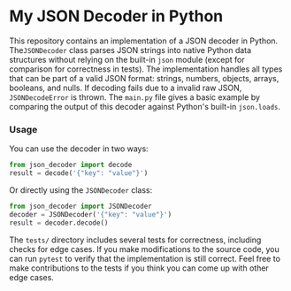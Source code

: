 # My JSON Decoder in Python

This repository contains an implementation of a JSON decoder in Python. The`JSONDecoder` class parses JSON strings into native Python data structures without relying on the built-in `json` module (except for comparison for correctness in tests). The implementation handles all types that can be part of a valid JSON format: strings, numbers, objects, arrays, booleans, and nulls. If decoding fails due to a invalid raw JSON, `JSONDecodeError` is thrown. The `main.py` file gives a basic example by comparing the output of this decoder against Python's built-in `json.loads`.

### Usage

You can use the decoder in two ways:

```python
from json_decoder import decode
result = decode('{"key": "value"}')
```

Or directly using the `JSONDecoder` class:

```python
from json_decoder import JSONDecoder
decoder = JSONDecoder('{"key": "value"}')
result = decoder.decode()
```

The `tests/` directory includes several tests for correctness, including checks for edge cases. If you make modifications to the source code, you can run `pytest` to verify that the implementation is still correct. Feel free to make contributions to the tests if you think you can come up with other edge cases.
